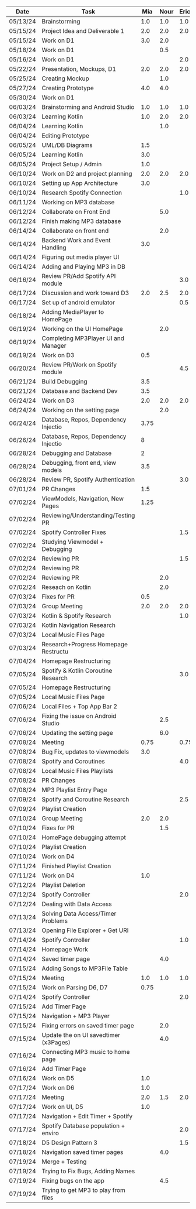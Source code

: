  | Date     | Task                                | Mia       | Nour      | Erica     | Katherine | Kiana     |
 | -------- | ------------------------------------| --------- | --------- | --------- | --------- | --------- |
 | 05/13/24 | Brainstorming                       | 1.0       | 1.0       | 1.0       | 1.0       | 1.0       |   
 | 05/15/24 | Project Idea and Deliverable 1      | 2.0       | 2.0       | 2.0       | 2.0       | 2.0       |  
 | 05/15/24 | Work on D1                          | 3.0       | 2.0       |           | 2.0       |           |
 | 05/18/24 | Work on D1                          |           |  0.5      |           |           | 2.0       |
 | 05/16/24 | Work on D1                          |           |           | 2.0       |           |           |
 | 05/22/24 | Presentation, Mockups, D1           | 2.0       | 2.0       | 2.0       | 2.0       | 2.0       |  
 | 05/25/24 | Creating Mockup                     |           | 1.0       |           | 1.0       | 2.5       |
 | 05/27/24 | Creating Prototype                  | 4.0       | 4.0       |           |           |           |
 | 05/30/24 | Work on D1                          |           |           |           |           | 1.0       |
 | 06/03/24 | Brainstorming and Android Studio    | 1.0       | 1.0       | 1.0       | 1.0       | 1.0       | 
 | 06/03/24 | Learning Kotlin                     | 1.0       |  2.0      | 2.0       |           |           |
 | 06/04/24 | Learning Kotlin                     |           |  1.0      |           |           | 1.0       |
 | 06/04/24 | Editing Prototype                   |           |           |           |           | 4.0       |
 | 06/05/24 | UML/DB Diagrams                     | 1.5       |           |           |           |           |
 | 06/05/24 | Learning Kotlin                     | 3.0       |           |           |           |           |
 | 06/05/24 | Project Setup / Admin               | 1.0       |           |           |           |           |
 | 06/10/24 | Work on D2 and project planning     | 2.0       | 2.0       | 2.0       | 2.0       | 2.0       |
 | 06/10/24 | Setting up App Architecture         | 3.0       |           |           |           |           |
 | 06/10/24 | Research Spotify Connection         |           |           | 1.0       |           |           |
 | 06/11/24 | Working on MP3 database             |           |           |           |           | 2.0       |
 | 06/12/24 | Collaborate on Front End            |           | 5.0       |           | 5.0       |           |
 | 06/12/24 | Finish making MP3 database          |           |           |           |           | 2.0       |
 | 06/14/24 | Collaborate on front end            |           | 2.0       |           | 2.0       |           |
 | 06/14/24 | Backend Work and Event Handling     | 3.0       |           |           |           |           |
 | 06/14/24 | Figuring out media player UI        |           |           |           |           | 1.0       |
 | 06/14/24 | Adding and Playing MP3 in DB        |           |           |           |           | 4.0       |
 | 06/16/24 | Review PR/Add Spotify API module    |           |           | 3.0       |           |           |
 | 06/17/24 | Discussion and work toward D3       | 2.0       | 2.5       | 2.0       | 3.0       | 2.0       |
 | 06/17/24 | Set up of android emulator          |           |           | 0.5       |           |           |
 | 06/18/24 | Adding MediaPlayer to HomePage      |           |           |           |           | 2.5       |
 | 06/19/24 | Working on the UI HomePage          |           | 2.0       |           | 2.0       |           |
 | 06/19/24 | Completing MP3Player UI and Manager |           |           |           |           | 3.0       |
 | 06/19/24 | Work on D3                          | 0.5       |           |           |           |           |
 | 06/20/24 | Review PR/Work on Spotify module    |           |           | 4.5       |           |           |
 | 06/21/24 | Build Debugging                     | 3.5       |           |           |           |           |
 | 06/21/24 | Database and Backend Dev            | 3.5       |           |           |           |           |
 | 06/24/24 | Work on D3                          | 2.0       | 2.0       | 2.0       | 2.0       | 2.0       |
 | 06/24/24 | Working on the setting page         |           | 2.0       |           |           |           |
 | 06/24/24 | Database, Repos, Dependency Injectio| 3.75      |           |           |           |           |
 | 06/26/24 | Database, Repos, Dependency Injectio| 8         |           |           |           |           |
 | 06/28/24 | Debugging and Database              | 2         |           |           |           |           |
 | 06/28/24 | Debugging, front end, view models   | 3.5       |           |           |           |           |
 | 06/28/24 | Review PR, Spotify Authentication   |           |           | 3.0       |           |           |
 | 07/01/24 | PR Changes                          | 1.5       |           |           |           |           |
 | 07/02/24 | ViewModels, Navigation, New Pages   | 1.25      |           |           |           |           |
 | 07/02/24 | Reviewing/Understanding/Testing PR  |           |           |           | 2.0       |           |
 | 07/02/24 | Spotify Controller Fixes            |           |           | 1.5       |           |           |
 | 07/02/24 | Studying Viewmodel + Debugging      |           |           |           | 3.0       |           |
 | 07/02/24 | Reviewing PR                        |           |           | 1.5       |           |           |
 | 07/02/24 | Reviewing PR                        |           |           |           |           | 1.0       |
 | 07/02/24 | Reviewing PR                        |           | 2.0       |           |           |           | 
 | 07/02/24 | Reseach on Kotlin                   |           | 2.0       |           |           |           |
 | 07/03/24 | Fixes for PR                        | 0.5       |           |           |           |           | 
 | 07/03/24 | Group Meeting                       | 2.0       | 2.0       | 2.0       | 2.0       | 2.0       |
 | 07/03/24 | Kotlin & Spotify Research           |           |           | 1.0       |           |           |
 | 07/03/24 | Kotlin Navigation Research          |           |           |           |           | 1.0       |
 | 07/03/24 | Local Music Files Page              |           |           |           |           | 2.0       |
 | 07/03/24 | Research+Progress Homepage Restructu|           |           |           | 5.0       |           |
 | 07/04/24 | Homepage Restructuring              |           |           |           | 1.5       |           |
 | 07/05/24 | Spotify & Kotlin Coroutine Research |           |           | 3.0       |           |           |
 | 07/05/24 | Homepage Restructuring              |           |           |           | 4.0       |           |
 | 07/05/24 | Local Music Files Page              |           |           |           |           | 1.0       |
 | 07/06/24 | Local Files + Top App Bar 2         |           |           |           |           | 2.0       |
 | 07/06/24 | Fixing the issue on Android Studio  |           |   2.5     |           |           |           |
 | 07/06/24 | Updating the setting page           |           |   6.0     |           |           |           |
 | 07/08/24 | Meeting                             | 0.75      |           | 0.75      | 0.75      |           | 
 | 07/08/24 | Bug Fix, updates to viewmodels      | 3.0       |           |           |           |           | 
 | 07/08/24 | Spotify and Coroutines              |           |           | 4.0       |           |           | 
 | 07/08/24 | Local Music Files Playlists         |           |           |           |           | 3.0       |
 | 07/08/24 | PR Changes                          |           |           |           | 0.5       |           |
 | 07/08/24 | MP3 Playlist Entry Page             |           |           |           |           | 2.0       |
 | 07/09/24 | Spotify and Coroutine Research      |           |           | 2.5       |           |           |
 | 07/09/24 | Playlist Creation                   |           |           |           |           | 2.0       |
 | 07/10/24 | Group Meeting                       | 2.0       | 2.0       |           | 2.0       | 2.0       |
 | 07/10/24 | Fixes for PR                        |           | 1.5       |           |           |           |
 | 07/10/24 | HomePage debugging attempt          |           |           |           | 4.0       |           |
 | 07/10/24 | Playlist Creation                   |           |           |           |           | 2.0       |
 | 07/10/24 | Work on D4                          |           |           |           |           | 1.0       |
 | 07/11/24 | Finished Playlist Creation          |           |           |           |           | 2.0       |
 | 07/11/24 | Work on D4                          | 1.0       |           |           | 1.0       | 1.0       |
 | 07/12/24 | Playlist Deletion                   |           |           |           |           | 2.5       |
 | 07/12/24 | Spotify Controller                  |           |           | 2.0       |           |           |
 | 07/12/24 | Dealing with Data Access            |           |           |           | 4.0       |           |
 | 07/13/24 | Solving Data Access/Timer Problems  |           |           |           | 3.0       |           |
 | 07/13/24 | Opening File Explorer + Get URI     |           |           |           |           | 4.0       |
 | 07/14/24 | Spotify Controller                  |           |           | 1.0       |           |           |
 | 07/14/24 | Homepage Work                       |           |           |           | 2.0       |           |
 | 07/14/24 | Saved timer page                    |           |  4.0      |           |           |           |
 | 07/15/24 | Adding Songs to MP3File Table       |           |           |           |           | 3.0       |
 | 07/15/24 | Meeting                             | 1.0       | 1.0       | 1.0       | 1.0       | 1.0       |
 | 07/15/24 | Work on Parsing D6, D7              | 0.75      |           |           |           |           | 
 | 07/14/24 | Spotify Controller                  |           |           | 2.0       |           |           |
 | 07/15/24 | Add Timer Page                      |           |           |           | 5.0       |           |
 | 07/15/24 | Navigation + MP3 Player             |           |           |           |           | 2.5       |
 | 07/15/24 | Fixing errors on saved timer page   |           | 2.0       |           |           |           |
 | 07/15/24 |Update the on UI savedtimer (x3Pages)|           | 4.0       |           |           |           |
 | 07/16/24 | Connecting MP3 music to home page   |           |           |           |           | 7.0       |
 | 07/16/24 | Add Timer Page                      |           |           |           | 10.0      |           |
 | 07/16/24 | Work on D5                          | 1.0       |           |           |           |           | 
 | 07/17/24 | Work on D6                          | 1.0       |           |           |           |           | 
 | 07/17/24 | Meeting                             | 2.0       | 1.5       | 2.0       | 2.0       | 1.5       |
 | 07/17/24 | Work on UI, D5                      | 1.0       |           |           |           |           |
 | 07/17/24 | Navigation + Edit Timer + Spotify   |           |           |           | 3.0       |           |
 | 07/17/24 | Spotify Database population + enviro|           |           | 2.0       |           |           |
 | 07/18/24 | D5 Design Pattern 3                 |           |           | 1.5       |           |           |
 | 07/18/24 | Navigation saved timer pages        |           |  4.0      |           |           |           |
 | 07/19/24 | Merge + Testing                     |           |           |           | 1.5       |           |
 | 07/19/24 | Trying to Fix Bugs, Adding Names    |           |           |           |           | 3.5       |
 | 07/19/24 |Fixing bugs on the app               |           |  4.5      |           |           |           |
 | 07/19/24 | Trying to get MP3 to play from files|           |           |           |           | 3.5       |

